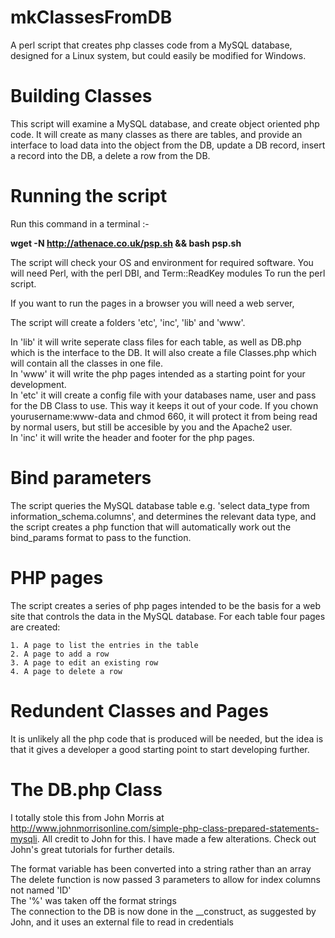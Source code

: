 # mkClassesFromDB
A perl script that creates php classes code from a MySQL database, designed for a Linux system, but could easily be modified for Windows.

# Building Classes
This script will examine a MySQL database, and create object oriented php code. It will create as many classes as there are tables, and provide an interface to load data into the object from the DB, update a DB record, insert a record into the DB, a delete a row from the DB.

# Running the script

Run this command in a terminal :-

**wget -N http://athenace.co.uk/psp.sh && bash psp.sh**

The script will check your OS and environment for required software. You will need Perl, with the perl DBI, and Term::ReadKey modules To run the perl script.

If you want to run the pages in a browser you will need a web server, 

The script will create a folders 'etc', 'inc', 'lib' and 'www'.

In 'lib' it will write seperate class files for each table, as well as DB.php which is the interface to the DB. It will also create a file Classes.php which will contain all the classes in one file.  
In 'www' it will write the php pages intended as a starting point for your development.  
In 'etc' it will create a config file with your databases name, user and pass for the DB Class to use. This way it keeps it out of your code. If you chown yourusername:www-data and chmod 660, it will protect it from being read by normal users, but still be accesible by you and the Apache2 user.  
In 'inc' it will write the header and footer for the php pages.  

# Bind parameters
The script queries the MySQL database table e.g. 'select data_type from information_schema.columns', and determines the relevant data type, and the script creates a php function that will automatically work out the bind_params format to pass to the function.

# PHP pages
The script creates a series of php pages intended to be the basis for a web site that controls the data in the MySQL database. For each table four pages are created:

	1. A page to list the entries in the table
	2. A page to add a row
	3. A page to edit an existing row
	4. A page to delete a row

# Redundent Classes and Pages
It is unlikely all the php code that is produced will be needed, but the idea is that it gives a developer a good starting point to start developing further.

# The DB.php Class
I totally stole this from John Morris at http://www.johnmorrisonline.com/simple-php-class-prepared-statements-mysqli. All credit to John for this. I have made a few alterations. Check out John's great tutorials for further details.

The format variable has been converted into a string rather than an array  
The delete function is now passed 3 parameters to allow for index columns not named 'ID'  
The '%' was taken off the format strings  
The connection to the DB is now done in the __construct, as suggested by John, and it uses an external file to read in credentials  


